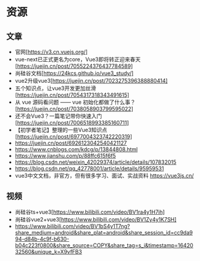 # 资源

## 文章
- 官网[https://v3.cn.vuejs.org/]
- vue-next已正式更名为core，Vue3即将转正迎来春天[https://juejin.cn/post/7055224376437784589]
- 尚硅谷文档[https://24kcs.github.io/vue3_study/]
- vue2升级vue3[https://juejin.cn/post/7023275396388880414]
- 五个知识点，让vue3开发更加丝滑[https://juejin.cn/post/7054317318343491615]
- 从 vue 源码看问题 —— vue 初始化都做了什么事？[https://juejin.cn/post/7038058903799595022]
- 还不会Vue3？一篇笔记带你快速入门[https://juejin.cn/post/7006518993385160711]
- 【初学者笔记】整理的一些Vue3知识点[https://juejin.cn/post/6977004323742220319]
- https://juejin.cn/post/6926123042540421127
- https://www.cnblogs.com/kdcg/p/13844808.html
- https://www.jianshu.com/p/88ffc615f6f5
- https://blog.csdn.net/weixin_42029374/article/details/107832015
- https://blog.csdn.net/qq_42778001/article/details/95959531
- vue3中文文档，非官方，但有很多学习、面试、实战资料 https://vue3js.cn/
## 视频
- 尚硅谷ts+vue3[https://www.bilibili.com/video/BV1ra4y1H7ih]
- 尚硅谷vue2+vue3[https://www.bilibili.com/video/BV1Zy4y1K7SH]
- https://www.bilibili.com/video/BV1bS4y1T7ng?share_medium=android&share_plat=android&share_session_id=cc9da994-d84b-4c9f-b630-b04c223f0800&share_source=COPY&share_tag=s_i&timestamp=1642032560&unique_k=X9vfFB3

